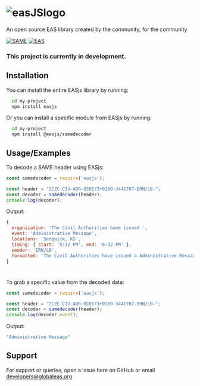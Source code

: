 # ![easJSlogo](https://assets.gwes-cdn.net/easjs%20square.png)
An open source EAS library created by the community, for the community

[![SAME](https://img.shields.io/badge/SAME-Specific%20Area%20Message%20Encoding-red)](https://en.wikipedia.org/wiki/Specific_Area_Message_Encoding) [![EAS](https://img.shields.io/badge/EAS-Emergency%20Alert%20System-green)](https://en.wikipedia.org/wiki/Specific_Area_Message_Encoding)

### This project is currently in development.
## Installation

You can install the entire EASjs library by running:

```bash
  cd my-project
  npm install easjs
```

Or you can install a specific module from EASjs by running:

```bash
  cd my-project
  npm install @easjs/samedecoder
```
## Usage/Examples

To decode a SAME header using EASjs:
```javascript
const samedecoder = require('easjs');

const header = "ZCZC-CIV-ADR-020173+0100-3441707-ERN/LB-";
const decoder = samedecoder(header);
console.log(decoder);
```

Output:
```javascript
{
  organization: 'The Civil Authorities have issued ',
  event: 'Administrative Message',
  locations: 'Sedgwick, KS',
  timing: { start: '5:32 PM', end: '6:32 PM' },
  sender: 'ERN/LB',
  formatted: 'The Civil Authorities have issued a Administrative Message for Sedgwick, KS; beginning at 5:32 PM and ending at 6:32 PM. Message from ERN/LB'
}
```

#

To grab a specific value from the decoded data:
```javascript
const samedecoder = require('easjs');

const header = "ZCZC-CIV-ADR-020173+0100-3441707-ERN/LB-";
const decoder = samedecoder(header);
console.log(decoder.event);
```
Output:
```javascript
"Administrative Message"
```
## Support

For support or queries, open a issue here on GitHub or email developers@globaleas.org
